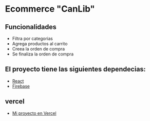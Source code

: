 # Ecommerce "CanLib" 


## Funcionalidades

- Filtra por categorias
- Agrega productos al carrito
- Creea la orden de compra
- Se finaliza la orden de compra

## El proyecto tiene las siguientes dependecias:

- [React](https://reactjs.org/)
- [Firebase](https://firebase.google.com/)

## vercel
- [Mi proyecto en Vercel](react-entrega-32qzjure1-florenciasolano8s-projects.vercel.app)
